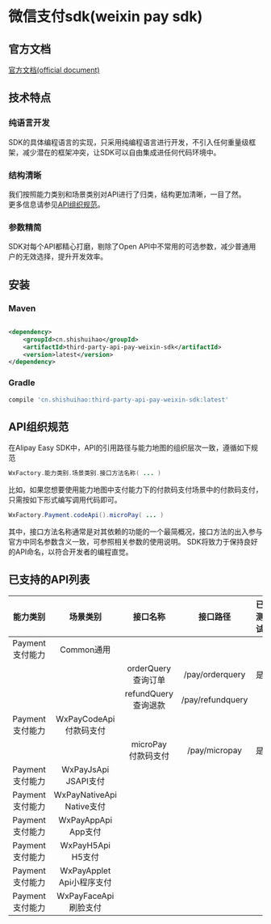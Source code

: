# 微信支付sdk(weixin pay sdk)

## 官方文档

[官方文档(official document)](https://pay.weixin.qq.com/wiki/doc/api/index.html)

## 技术特点

### 纯语言开发

SDK的具体编程语言的实现，只采用纯编程语言进行开发，不引入任何重量级框架，减少潜在的框架冲突，让SDK可以自由集成进任何代码环境中。

### 结构清晰

我们按照能力类别和场景类别对API进行了归类，结构更加清晰，一目了然。<br>
更多信息请参见<a href="#API组织规范">API组织规范</a>。

### 参数精简

SDK对每个API都精心打磨，剔除了Open API中不常用的可选参数，减少普通用户的无效选择，提升开发效率。

## 安装

### Maven

```xml

<dependency>
    <groupId>cn.shishuihao</groupId>
    <artifactId>third-party-api-pay-weixin-sdk</artifactId>
    <version>latest</version>
</dependency>
```

### Gradle

```groovy
compile 'cn.shishuihao:third-party-api-pay-weixin-sdk:latest'
```

## API组织规范

在Alipay Easy SDK中，API的引用路径与能力地图的组织层次一致，遵循如下规范

```java
WxFactory.能力类别.场景类别.接口方法名称( ... )
```

比如，如果您想要使用能力地图中支付能力下的付款码支付场景中的付款码支付，只需按如下形式编写调用代码即可。

```java
WxFactory.Payment.codeApi().microPay( ... )
```

其中，接口方法名称通常是对其依赖的功能的一个最简概况，接口方法的出入参与官方中同名参数含义一致，可参照相关参数的使用说明。
SDK将致力于保持良好的API命名，以符合开发者的编程直觉。

## 已支持的API列表

| 能力类别             | 场景类别                      | 接口名称                 | 接口路径         | 已测试 |
| :------------------: | :---------------------------: | :----------------------: | :--------------: | :----: |
| Payment</br>支付能力 |           Common通用          |                          |                  |        |
|                      |                               | orderQuery</br>查询订单  | /pay/orderquery  | 是     |
|                      |                               | refundQuery</br>查询退款 | /pay/refundquery |        |
| Payment</br>支付能力 | WxPayCodeApi</br>付款码支付   |                          |                  |        |
|                      |                               | microPay</br>付款码支付  | /pay/micropay    | 是     |
| Payment</br>支付能力 | WxPayJsApi</br>JSAPI支付      |                          |                  |        |
| Payment</br>支付能力 | WxPayNativeApi</br>Native支付 |                          |                  |        |
| Payment</br>支付能力 | WxPayAppApi</br>App支付       |                          |                  |        |
| Payment</br>支付能力 | WxPayH5Api</br>H5支付         |                          |                  |        |
| Payment</br>支付能力 | WxPayApplet</br>Api小程序支付 |                          |                  |        |
| Payment</br>支付能力 | WxPayFaceApi</br>刷脸支付     |                          |                  |        |
